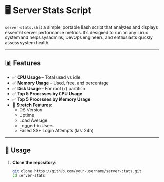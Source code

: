 # 🖥️ Server Stats Script

`server-stats.sh` is a simple, portable Bash script that analyzes and displays essential server performance metrics. It’s designed to run on any Linux system and helps sysadmins, DevOps engineers, and enthusiasts quickly assess system health.

---

## 📊 Features

- ✅ **CPU Usage** – Total used vs idle
- ✅ **Memory Usage** – Used, free, and percentage
- ✅ **Disk Usage** – For root (`/`) partition
- ✅ **Top 5 Processes by CPU Usage**
- ✅ **Top 5 Processes by Memory Usage**
- 🔧 **Stretch Features**:
  - OS Version
  - Uptime
  - Load Average
  - Logged-in Users
  - Failed SSH Login Attempts (last 24h)

---

## 🚀 Usage

1. **Clone the repository**:
   ```bash
   git clone https://github.com/your-username/server-stats.git
   cd server-stats
